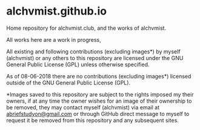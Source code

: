 # alchvmist.github.io
Home repository for alchvmist.club, and the works of alchvmist.

All works here are a work in progress, 

All existing and following contributions (excluding images*) by myself (alchvmist) or any others to this repository are licensed under the GNU General Public License (GPL) unless otherwise specified.

As of
08-06-2018
there are no contributions (excluding images*) licensed outside of the GNU General Public License (GPL).

*Images saved to this repository are subject to the rights imposed my their owners, if at any time the owner wishes for an image of their ownership to be removed, they may contact myself (alchvmist) via email at abriefstudyon@gmail.com or through GitHub direct message to myself to request it be removed from this repository and any subsequent sites.
